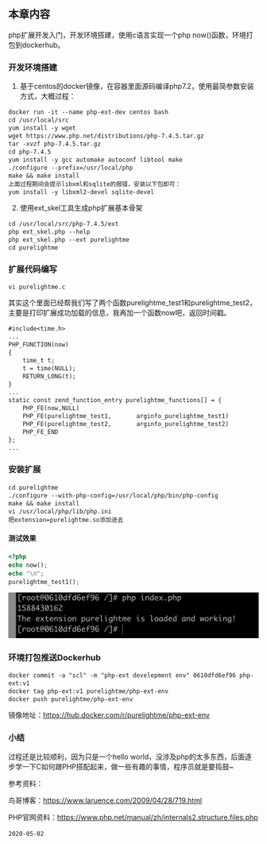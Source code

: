 ## 本章内容

php扩展开发入门，开发环境搭建，使用c语言实现一个php now()函数，环境打包到dockerhub。

### 开发环境搭建

1. 基于centos的docker镜像，在容器里面源码编译php7.2，使用最简参数安装方式，大概过程：

```
docker run -it --name php-ext-dev centos bash
cd /usr/local/src
yum install -y wget
wget https://www.php.net/distributions/php-7.4.5.tar.gz
tar -xvzf php-7.4.5.tar.gz
cd php-7.4.5
yum install -y gcc automake autoconf libtool make
./configure --prefix=/usr/local/php
make && make install
上面过程期间会提示libxml和sqlite的报错，安装以下包即可：
yum install -y libxml2-devel sqlite-devel
```

2. 使用ext_skel工具生成php扩展基本骨架

```
cd /usr/local/src/php-7.4.5/ext
php ext_skel.php --help
php ext_skel.php --ext purelightme
cd purelightme
```

### 扩展代码编写

```
vi purelightme.c
```

其实这个里面已经帮我们写了两个函数purelightme_test1和purelightme_test2，主要是打印扩展成功加载的信息，我再加一个函数now吧，返回时间戳。

```
#include<time.h>
...
PHP_FUNCTION(now)
{
	time_t t;
	t = time(NULL);
	RETURN_LONG(t);
}
...
static const zend_function_entry purelightme_functions[] = {
	PHP_FE(now,NULL)
	PHP_FE(purelightme_test1,		arginfo_purelightme_test1)
	PHP_FE(purelightme_test2,		arginfo_purelightme_test2)
	PHP_FE_END
};
...
```

### 安装扩展

```
cd purelightme
./configure --with-php-config=/usr/local/php/bin/php-config
make && make install
vi /usr/local/php/lib/php.ini
把extension=purelightme.so添加进去
```

#### 测试效果

```php
<?php
echo now();
echo "\n";
purelightme_test1();
```

![13.1](images/14-1.png)

### 环境打包推送Dockerhub

```dock
docker commit -a "scl" -m "php-ext develepment env" 0610dfd6ef96 php-ext:v1
docker tag php-ext:v1 purelightme/php-ext-env
docker push purelightme/php-ext-env
```

镜像地址：https://hub.docker.com/r/purelightme/php-ext-env

### 小结

过程还是比较顺利，因为只是一个hello world，没涉及php的太多东西，后面逐步学一下C如何跟PHP搭配起来，做一些有趣的事情，程序员就是要捣鼓~

参考资料：

鸟哥博客：https://www.laruence.com/2009/04/28/719.html

PHP官网资料：https://www.php.net/manual/zh/internals2.structure.files.php

```2020-05-02```

